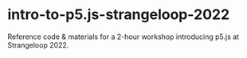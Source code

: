 # intro-to-p5.js-strangeloop-2022
Reference code &amp; materials for a 2-hour workshop introducing p5.js at Strangeloop 2022.
